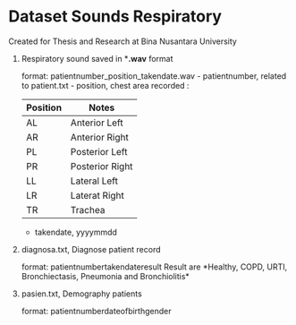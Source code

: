 # Dataset Sounds Respiratory

Created for Thesis and Research at Bina Nusantara University

1. Respiratory sound saved in ***.wav** format
    <p>format: patientnumber_position_takendate.wav
    - patientnumber, related to patient.txt
    - position, chest area recorded :

    | Position | Notes |
    | --- | --- |
    | AL | Anterior Left |
    | AR | Anterior Right |
    | PL | Posterior Left | 
    | PR | Posterior Right | 
    | LL | Lateral Left |
    | LR | Laterat Right |
    | TR | Trachea |
    - takendate, yyyymmdd
    </p>
2. diagnosa.txt, Diagnose patient record
    <p>format: patientnumber<tab>takendate<tab>result
    Result are *Healthy, COPD, URTI, Bronchiectasis, Pneumonia and Bronchiolitis*
    </p>
3. pasien.txt, Demography patients
    <p>format: patientnumber<tab>dateofbirth<tab>gender</p>    

